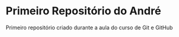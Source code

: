 # Primeiro Repositório do André

 Primeiro repositório criado durante a aula do curso de Git e GitHub

